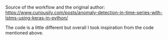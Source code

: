 Source of the workflow and the original author: https://www.curiousily.com/posts/anomaly-detection-in-time-series-with-lstms-using-keras-in-python/

The code is a little different but overall I took inspiration from the code mentioned above.
